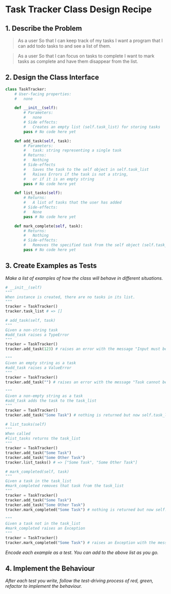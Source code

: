 # Task Tracker Class Design Recipe

## 1. Describe the Problem

> As a user
> So that I can keep track of my tasks
> I want a program that I can add todo tasks to and see a list of them.

> As a user
> So that I can focus on tasks to complete
> I want to mark tasks as complete and have them disappear from the list.

## 2. Design the Class Interface

```python
class TaskTracker:
    # User-facing properties:
    #   none

    def __init__(self):
        # Parameters:
        #   none
        # Side effects:
        #   Creates an empty list (self.task_list) for storing tasks
        pass # No code here yet

    def add_task(self, task):
        # Parameters:
        #   task: string representing a single task
        # Returns:
        #   Nothing
        # Side-effects
        #   Saves the task to the self object in self.task_list
        #   Raises Errors if the task is not a string,
        #   or if it is an empty string
        pass # No code here yet

    def list_tasks(self):
        # Returns:
        #   A list of tasks that the user has added
        # Side-effects:
        #   None
        pass # No code here yet

    def mark_complete(self, task):
        # Returns:
        #   Nothing
        # Side-effects:
        #   Removes the specified task from the self object (self.task_list)
        pass # No code here yet
```

## 3. Create Examples as Tests

_Make a list of examples of how the class will behave in different situations._

``` python
# __init__(self)
"""
When instance is created, there are no tasks in its list.
"""
tracker = TaskTracker()
tracker.task_list # => []

# add_task(self, task)
"""
Given a non-string task
#add_task raises a TypeError
"""
tracker = TaskTracker()
tracker.add_task(123) # raises an error with the message "Input must be a string"

"""
Given an empty string as a task
#add_task raises a ValueError
"""
tracker = TaskTracker()
tracker.add_task("") # raises an error with the message "Task cannot be an empty string"

"""
Given a non-empty string as a task
#add_task adds the task to the task_list
"""
tracker = TaskTracker()
tracker.add_task("Some Task") # nothing is returned but now self.task_list = ["Some Task"]

# list_tasks(self)
"""
When called
#list_tasks returns the task_list
"""
tracker = TaskTracker()
tracker.add_task("Some Task")
tracker.add_task("Some Other Task")
tracker.list_tasks() # => ["Some Task", "Some Other Task"]

# mark_completed(self, task)
"""
Given a task in the task_list
#mark_completed removes that task from the task_list
"""
tracker = TaskTracker()
tracker.add_task("Some Task")
tracker.add_task("Some Other Task")
tracker.mark_completed("Some Task") # nothing is returned but now self.task_list = ["Some Other Task"]

"""
Given a task not in the task_list
#mark_completed raises an Exception
"""
tracker = TaskTracker()
tracker.mark_completed("Some Task") # raises an Exception with the message "Task does not exist."
```

_Encode each example as a test. You can add to the above list as you go._

## 4. Implement the Behaviour

_After each test you write, follow the test-driving process of red, green, refactor to implement the behaviour._
